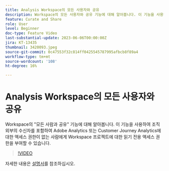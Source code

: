 ```yaml
---
title: Analysis Workspace의 모든 사용자와 공유
description: Workspace의 모든 사용자와 공유 기능에 대해 알아봅니다. 이 기능을 사용하면 조직 외부의 수신자를 포함하여 Adobe Analytics 또는 CJA에 액세스할 수 없는 사람에게 Workspace 프로젝트에 대한 읽기 전용 액세스 권한을 부여할 수 있습니다.
feature: Curate and Share
role: User
level: Beginner
doc-type: Feature Video
last-substantial-update: 2023-06-06T00:00:00Z
jira: KT-13435
thumbnail: 3420093.jpeg
source-git-commit: 0c47553f32c814ff0425545787995afbcb8f89a4
workflow-type: tm+mt
source-wordcount: '108'
ht-degree: 16%

---
```



# Analysis Workspace의 모든 사용자와 공유

Workspace의 &quot;모든 사람과 공유&quot; 기능에 대해 알아봅니다. 이 기능을 사용하여 조직 외부의 수신자를 포함하여 Adobe Analytics 또는 Customer Journey Analytics에 대한 액세스 권한이 없는 사람에게 Workspace 프로젝트에 대한 읽기 전용 액세스 권한을 부여할 수 있습니다.

>[!VIDEO](https://video.tv.adobe.com/v/3420093/?learn=on)

자세한 내용은 [설명서](https://experienceleague.adobe.com/docs/analytics/analyze/analysis-workspace/curate-share/share-projects.html?lang=ko#share-public-link)를 참조하십시오.
